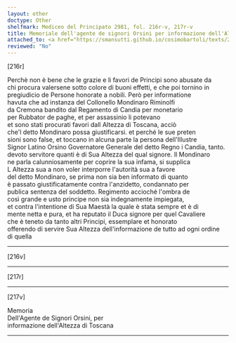 ```yaml
---
layout: other
doctype: Other
shelfmark: Mediceo del Principato 2981, fol. 216r-v, 217r-v
title: Memoriale dell'agente de signori Orsini per informazione dell'Altezza di Toscana
attached_to: <a href="https://smansutti.github.io/cosimobartoli/texts/2981_045/">2981_045</a>
reviewed: "No"
---
```


[216r]  
  
  
Perchè non è bene che le grazie e li favori de Principi sono abusate da  
chi procura valersene sotto colore di buoni effetti, e che poi tornino in  
pregiudicio de Persone honorate a nobili. Però per informatione  
havuta che ad instanza del Collonello Mondinaro Riminolfi  
da Cremona bandito dal Regamento di Candia per monetario  
per Rubbator de paghe, et per assassinio li potevano  
et sono stati procurati favori dall Altezza di Toscana, acciò  
che'l detto Mondinaro possa giustificarsi. et perché le sue preten  
sioni sono false, et toccano in alcuna parte la persona dell'Illustre  
Signor Latino Orsino Governatore Generale del detto Regno i Candia, tanto.  
devoto servitore quanti è di Sua Altezza del qual signore. Il Mondinaro  
ne parla calunniosamente per coprire la sua infama, si supplica  
L Altezza sua a non voler interporre l'autorità sua a favore  
del detto Mondinaro, se prima non sia ben informato di quanto  
è passato giustificatamente contra l'anzidetto, condannato per  
publica sentenza del soddetto. Regimento accioché l'ombra de  
così grande e usto principe non sia indegnamente impiegata,  
et contra l'intentione di Sua Maestà la quale è stata sempre et è di  
mente netta e pura, et ha reputato il Duca signore per quel Cavaliere  
che è teneto da tanto altri Principi, essemplare et honorato  
offerendo di servire Sua Altezza dell'informazione de tutto ad ogni ordine  
di quella  
  
---  

[216v]  
  
  
  
---  

[217r]  
  
  
  
---  

[217v]  
  
  
Memoria  
Dell'Agente de Signori Orsini, per  
informazione dell'Altezza di Toscana  
  
---  

